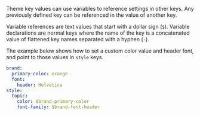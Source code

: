 Theme key values can use variables to reference settings in other keys. Any previously defined key can be referenced in the value of another key.

Variable references are text values that start with a dollar sign (`$`). Variable declarations are normal keys where the name of the key is a concatenated value of flattened key names separated with a hyphen (`-`).

The example below shows how to set a custom color value and header font, and point to those values in `style` keys.

```yaml
brand:
  primary-color: orange
  font:
    header: Helvetica
style:
  topic:
    color: $brand-primary-color
    font-family: $brand-font-header
```
